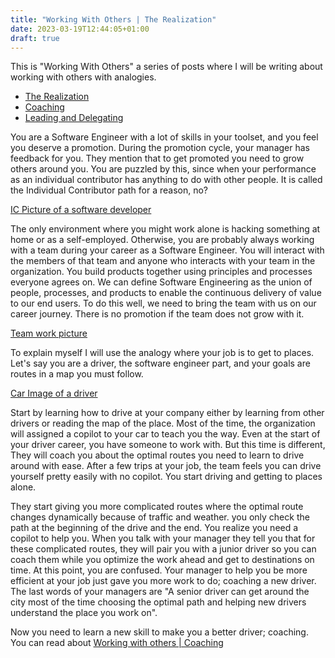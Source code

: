 ```yaml
---
title: "Working With Others | The Realization"
date: 2023-03-19T12:44:05+01:00
draft: true
---
```


This is "Working With Others" a series of posts where I will be writing about working with others with analogies. 

- [The Realization](./working-with-others.md)
- [Coaching](./working-with-others-coaching.md)
- [Leading and Delegating](./working-with-others-leading.md)

You are a Software Engineer with a lot of skills in your toolset, and you feel you deserve a promotion. During the promotion cycle, your manager has feedback for you. They mention that to get promoted you need to grow others around you. You are puzzled by this, since when your performance as an individual contributor has anything to do with other people. It is called the Individual Contributor path for a reason, no? 

[IC Picture of a software developer]()

The only environment where you might work alone is hacking something at home or as a self-employed. Otherwise, you are probably always working with a team during your career as a Software Engineer. You will interact with the members of that team and anyone who interacts with your team in the organization. You build products together using principles and processes everyone agrees on. We can define Software Engineering as the union of people, processes, and products to enable the continuous delivery of value to our end users. To do this well, we need to bring the team with us on our career journey. There is no promotion if the team does not grow with it.

[Team work picture]()

To explain myself I will use the analogy where your job is to get to places. Let's say you are a driver, the software engineer part, and your goals are routes in a map you must follow.

[Car Image of a driver ]()

Start by learning how to drive at your company either by learning from other drivers or reading the map of the place. Most of the time, the organization will assigned a copilot to your car to teach you the way. Even at the start of your driver career, you have someone to work with. But this time is different, They will coach you about the optimal routes you need to learn to drive around with ease. After a few trips at your job, the team feels you can drive yourself pretty easily with no copilot. You start driving and getting to places alone. 

They start giving you more complicated routes where the optimal route changes dynamically because of traffic and weather. you only check the path at the beginning of the drive and the end. You realize you need a copilot to help you. When you talk with your manager they tell you that for these complicated routes, they will pair you with a junior driver so you can coach them while you optimize the work ahead and get to destinations on time. At this point, you are confused. Your manager to help you be more efficient at your job just gave you more work to do; coaching a new driver. The last words of your managers are "A senior driver can get around the city most of the time choosing the optimal path and helping new drivers understand the place you work on".

Now you need to learn a new skill to make you a better driver; coaching. You can read about [Working with others | Coaching](./working-with-others-coaching.md)